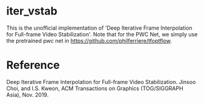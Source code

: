 # iter_vstab
This is the unofficial implementation of 'Deep Iterative Frame Interpolation for Full-frame Video Stabilization'.
Note that for the PWC Net, we simply use the pretrained pwc net in https://github.com/philferriere/tfoptflow. 

# Reference
Deep Iterative Frame Interpolation for Full-frame Video Stabilization. Jinsoo Choi, and I.S. Kweon, ACM Transactions on Graphics (TOG/SIGGRAPH Asia), Nov. 2019.
